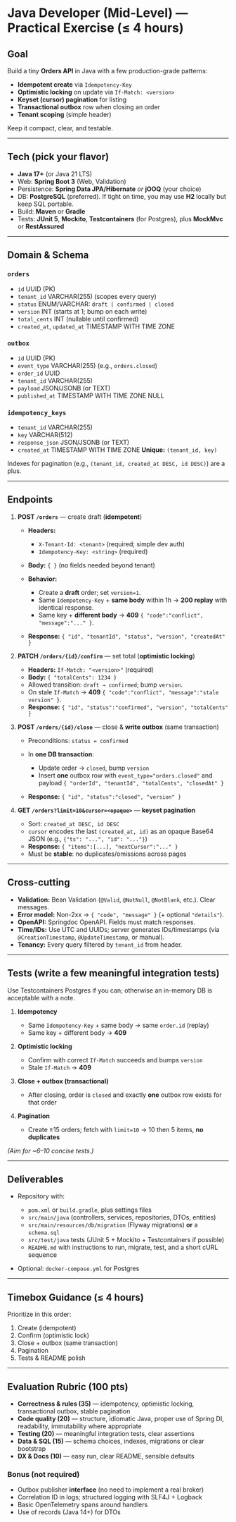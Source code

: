 # Java Developer (Mid-Level) — Practical Exercise (≤ 4 hours)

## Goal

Build a tiny **Orders API** in Java with a few production-grade patterns:

* **Idempotent create** via `Idempotency-Key`
* **Optimistic locking** on update via `If-Match: <version>`
* **Keyset (cursor) pagination** for listing
* **Transactional outbox** row when closing an order
* **Tenant scoping** (simple header)

Keep it compact, clear, and testable.

---

## Tech (pick your flavor)

* **Java 17+** (or Java 21 LTS)
* Web: **Spring Boot 3** (Web, Validation)
* Persistence: **Spring Data JPA/Hibernate** *or* **jOOQ** (your choice)
* DB: **PostgreSQL** (preferred). If tight on time, you may use **H2** locally but keep SQL portable.
* Build: **Maven** or **Gradle**
* Tests: **JUnit 5**, **Mockito**, **Testcontainers** (for Postgres), plus **MockMvc** or **RestAssured**

---

## Domain & Schema

### `orders`

* `id` UUID (PK)
* `tenant_id` VARCHAR(255) (scopes every query)
* `status` ENUM/VARCHAR: `draft | confirmed | closed`
* `version` INT (starts at 1; bump on each write)
* `total_cents` INT (nullable until confirmed)
* `created_at`, `updated_at` TIMESTAMP WITH TIME ZONE

### `outbox`

* `id` UUID (PK)
* `event_type` VARCHAR(255) (e.g., `orders.closed`)
* `order_id` UUID
* `tenant_id` VARCHAR(255)
* `payload` JSON/JSONB (or TEXT)
* `published_at` TIMESTAMP WITH TIME ZONE NULL

### `idempotency_keys`

* `tenant_id` VARCHAR(255)
* `key` VARCHAR(512)
* `response_json` JSON/JSONB (or TEXT)
* `created_at` TIMESTAMP WITH TIME ZONE
  **Unique:** `(tenant_id, key)`

Indexes for pagination (e.g., `(tenant_id, created_at DESC, id DESC)`) are a plus.

---

## Endpoints

1. **POST `/orders`** — create draft (**idempotent**)

   * **Headers:**

     * `X-Tenant-Id: <tenant>` (required; simple dev auth)
     * `Idempotency-Key: <string>` (required)
   * **Body:** `{ }` (no fields needed beyond tenant)
   * **Behavior:**

     * Create a **draft** order; set `version=1`.
     * Same `Idempotency-Key` + **same body** within 1h → **200 replay** with identical response.
     * Same key + **different body** → **409** `{ "code":"conflict", "message":"..." }`.
   * **Response:** `{ "id", "tenantId", "status", "version", "createdAt" }`

2. **PATCH `/orders/{id}/confirm`** — set total (**optimistic locking**)

   * **Headers:** `If-Match: "<version>"` (required)
   * **Body:** `{ "totalCents": 1234 }`
   * Allowed transition: `draft → confirmed`; bump `version`.
   * On stale `If-Match` → **409** `{ "code":"conflict", "message":"stale version" }`.
   * **Response:** `{ "id", "status":"confirmed", "version", "totalCents" }`

3. **POST `/orders/{id}/close`** — close & **write outbox** (same transaction)

   * Preconditions: `status = confirmed`
   * In **one DB transaction**:

     * Update order → `closed`, bump `version`
     * Insert **one** outbox row with `event_type="orders.closed"` and payload `{ "orderId", "tenantId", "totalCents", "closedAt" }`
   * **Response:** `{ "id", "status":"closed", "version" }`

4. **GET `/orders?limit=10&cursor=<opaque>`** — **keyset pagination**

   * Sort: `created_at DESC, id DESC`
   * `cursor` encodes the last `(created_at, id)` as an opaque Base64 JSON (e.g., `{"ts": "...", "id": "..."}`)
   * **Response:** `{ "items":[...], "nextCursor":"..." }`
   * Must be **stable**: no duplicates/omissions across pages

---

## Cross-cutting

* **Validation:** Bean Validation (`@Valid`, `@NotNull`, `@NotBlank`, etc.). Clear messages.
* **Error model:** Non-2xx → `{ "code", "message" }` (+ optional `"details"`).
* **OpenAPI:** Springdoc OpenAPI. Fields must match responses.
* **Time/IDs:** Use UTC and UUIDs; server generates IDs/timestamps (via `@CreationTimestamp`, `@UpdateTimestamp`, or manual).
* **Tenancy:** Every query filtered by `tenant_id` from header.

---

## Tests (write a few meaningful integration tests)

Use Testcontainers Postgres if you can; otherwise an in-memory DB is acceptable with a note.

1. **Idempotency**

   * Same `Idempotency-Key` + same body → same `order.id` (replay)
   * Same key + different body → **409**

2. **Optimistic locking**

   * Confirm with correct `If-Match` succeeds and bumps `version`
   * Stale `If-Match` → **409**

3. **Close + outbox (transactional)**

   * After closing, order is `closed` and exactly **one** outbox row exists for that order

4. **Pagination**

   * Create ≥15 orders; fetch with `limit=10` → 10 then 5 items, **no duplicates**

*(Aim for \~6–10 concise tests.)*

---

## Deliverables

* Repository with:

  * `pom.xml` or `build.gradle`, plus settings files
  * `src/main/java` (controllers, services, repositories, DTOs, entities)
  * `src/main/resources/db/migration` (Flyway migrations) **or** a `schema.sql`
  * `src/test/java` tests (JUnit 5 + Mockito + Testcontainers if possible)
  * `README.md` with instructions to run, migrate, test, and a short cURL sequence
* Optional: `docker-compose.yml` for Postgres

---

## Timebox Guidance (≤ 4 hours)

Prioritize in this order:

1. Create (idempotent)
2. Confirm (optimistic lock)
3. Close + outbox (same transaction)
4. Pagination
5. Tests & README polish

---

## Evaluation Rubric (100 pts)

* **Correctness & rules (35)** — idempotency, optimistic locking, transactional outbox, stable pagination
* **Code quality (20)** — structure, idiomatic Java, proper use of Spring DI, readability, immutability where appropriate
* **Testing (20)** — meaningful integration tests, clear assertions
* **Data & SQL (15)** — schema choices, indexes, migrations or clear bootstrap
* **DX & Docs (10)** — easy run, clear README, sensible defaults

### Bonus (not required)

* Outbox publisher **interface** (no need to implement a real broker)
* Correlation ID in logs; structured logging with SLF4J + Logback
* Basic OpenTelemetry spans around handlers
* Use of records (Java 14+) for DTOs


